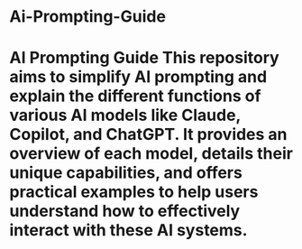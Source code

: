 # Ai-Prompting-Guide
# AI Prompting Guide  This repository aims to simplify AI prompting and explain the different functions of various AI models like Claude, Copilot, and ChatGPT. It provides an overview of each model, details their unique capabilities, and offers practical examples to help users understand how to effectively interact with these AI systems.  
